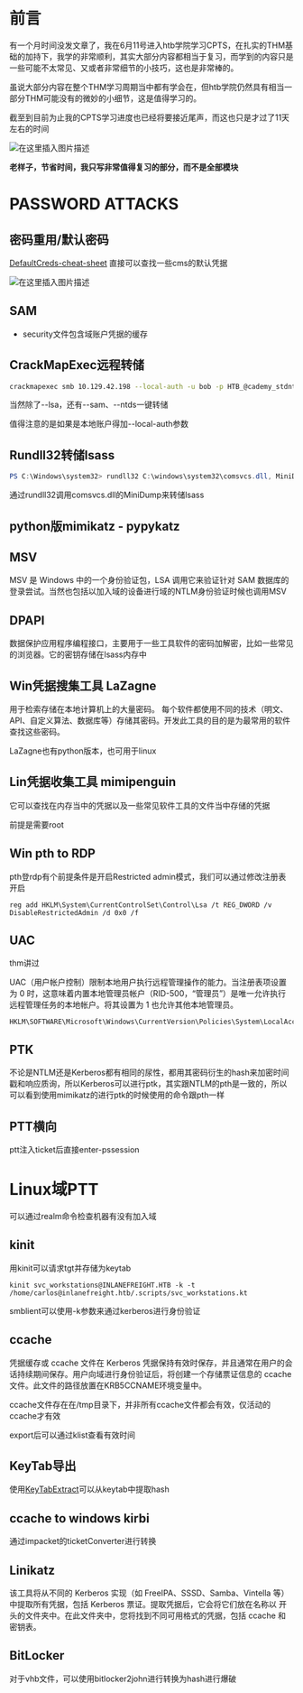 # 前言

有一个月时间没发文章了，我在6月11号进入htb学院学习CPTS，在扎实的THM基础的加持下，我学的非常顺利，其实大部分内容都相当于复习，而学到的内容只是一些可能不太常见、又或者非常细节的小技巧，这也是非常棒的。

虽说大部分内容在整个THM学习周期当中都有学会在，但htb学院仍然具有相当一部分THM可能没有的微妙的小细节，这是值得学习的。

截至到目前为止我的CPTS学习进度也已经将要接近尾声，而这也只是才过了11天左右的时间

![在这里插入图片描述](https://img-blog.csdnimg.cn/0bced17ade7546de97d12d73c2dd6176.png)

**老样子，节省时间，我只写非常值得复习的部分，而不是全部模块**

# PASSWORD ATTACKS

## 密码重用/默认密码

[DefaultCreds-cheat-sheet](https://github.com/ihebski/DefaultCreds-cheat-sheet)    直接可以查找一些cms的默认凭据

![在这里插入图片描述](https://img-blog.csdnimg.cn/1b13427c3b7a48b585277d306b3d6f53.png)

## SAM

- security文件包含域账户凭据的缓存

## CrackMapExec远程转储

```bash
crackmapexec smb 10.129.42.198 --local-auth -u bob -p HTB_@cademy_stdnt! --lsa
```

当然除了--lsa，还有--sam、--ntds一键转储

值得注意的是如果是本地账户得加--local-auth参数

## Rundll32转储lsass

```powershell
PS C:\Windows\system32> rundll32 C:\windows\system32\comsvcs.dll, MiniDump 672 C:\lsass.dmp full
```

通过rundll32调用comsvcs.dll的MiniDump来转储lsass

## python版mimikatz - pypykatz

## MSV

MSV 是 Windows 中的一个身份验证包，LSA 调用它来验证针对 SAM 数据库的登录尝试。当然也包括以加入域的设备进行域的NTLM身份验证时候也调用MSV

## DPAPI

数据保护应用程序编程接口，主要用于一些工具软件的密码加解密，比如一些常见的浏览器。它的密钥存储在lsass内存中

## Win凭据搜集工具 LaZagne

用于检索存储在本地计算机上的大量密码。 每个软件都使用不同的技术（明文、API、自定义算法、数据库等）存储其密码。开发此工具的目的是为最常用的软件查找这些密码。

LaZagne也有python版本，也可用于linux

## Lin凭据收集工具 mimipenguin

它可以查找在内存当中的凭据以及一些常见软件工具的文件当中存储的凭据

前提是需要root

## Win pth to RDP

pth登rdp有个前提条件是开启Restricted admin模式，我们可以通过修改注册表开启

	reg add HKLM\System\CurrentControlSet\Control\Lsa /t REG_DWORD /v DisableRestrictedAdmin /d 0x0 /f

## UAC

thm讲过

UAC（用户帐户控制）限制本地用户执行远程管理操作的能力。当注册表项设置为 0 时，这意味着内置本地管理员帐户（RID-500，“管理员”）是唯一允许执行远程管理任务的本地帐户。将其设置为 1 也允许其他本地管理员。

	HKLM\SOFTWARE\Microsoft\Windows\CurrentVersion\Policies\System\LocalAccountTokenFilterPolicy

## PTK

不论是NTLM还是Kerberos都有相同的尿性，都用其密码衍生的hash来加密时间戳和响应质询，所以Kerberos可以进行ptk，其实跟NTLM的pth是一致的，所以可以看到使用mimikatz的进行ptk的时候使用的命令跟pth一样

## PTT横向

ptt注入ticket后直接enter-pssession

# Linux域PTT

可以通过realm命令检查机器有没有加入域

## kinit

用kinit可以请求tgt并存储为keytab

	kinit svc_workstations@INLANEFREIGHT.HTB -k -t /home/carlos@inlanefreight.htb/.scripts/svc_workstations.kt

smblient可以使用-k参数来通过kerberos进行身份验证

## ccache

凭据缓存或 ccache 文件在 Kerberos 凭据保持有效时保存，并且通常在用户的会话持续期间保存。用户向域进行身份验证后，将创建一个存储票证信息的 ccache 文件。此文件的路径放置在KRB5CCNAME环境变量中。

ccache文件存在在/tmp目录下，并非所有ccache文件都会有效，仅活动的ccache才有效

export后可以通过klist查看有效时间

## KeyTab导出

使用[KeyTabExtract](https://github.com/sosdave/KeyTabExtract)可以从keytab中提取hash

## ccache to windows kirbi

通过impacket的ticketConverter进行转换

## Linikatz

该工具将从不同的 Kerberos 实现（如 FreeIPA、SSSD、Samba、Vintella 等）中提取所有凭据，包括 Kerberos 票证。提取凭据后，它会将它们放在名称以 开头的文件夹中。在此文件夹中，您将找到不同可用格式的凭据，包括 ccache 和密钥表。

## BitLocker

对于vhb文件，可以使用bitlocker2john进行转换为hash进行爆破

